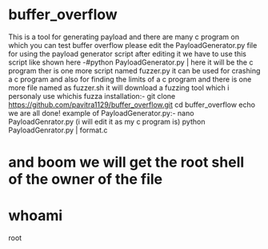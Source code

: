 # buffer_overflow
This is a tool for generating payload and there are many c program on which you can test buffer overflow
please edit the PayloadGenerator.py file for using the payload generator script 
after editing it we have to use this script like shown here 
-#python PayloadGenerator.py | here it will be the c program 
ther is one more script named fuzzer.py it can be used for crashing a c program and also for finding the limits of a c program 
and there is one more file named as fuzzer.sh it will download a fuzzing tool which i personaly use whichis fuzza 
installation:-
git clone https://github.com/pavitra1129/buffer_overflow.git
cd buffer_overflow
echo we are all done!
example of PayloadGenerator.py:-
nano PayloadGenrator.py (i will edit it as my c program is)
python PayloadGenrator.py | format.c
# and boom we will get the root shell of the owner of the file 
# whoami
root
#

